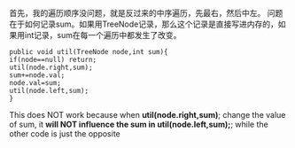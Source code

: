 首先，我的遍历顺序没问题，就是反过来的中序遍历，先最右，然后中左。
​
问题在于如何记录sum。如果用TreeNode记录，那么这个记录是直接写进内存的，如果用int记录，sum在每一个遍历中都发生了改变。
```
public void util(TreeNode node,int sum){
if(node==null) return;
util(node.right,sum);
sum+=node.val;
node.val=sum;
util(node.left,sum);
}
```
This does NOT work because when **util(node.right,sum)**; change the value of sum, it **will NOT influence the sum in util(node.left,sum);**; while the other code is just the opposite